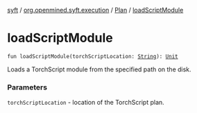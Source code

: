 [syft](../../index.md) / [org.openmined.syft.execution](../index.md) / [Plan](index.md) / [loadScriptModule](./load-script-module.md)

# loadScriptModule

`fun loadScriptModule(torchScriptLocation: `[`String`](https://kotlinlang.org/api/latest/jvm/stdlib/kotlin/-string/index.html)`): `[`Unit`](https://kotlinlang.org/api/latest/jvm/stdlib/kotlin/-unit/index.html)

Loads a TorchScript module from the specified path on the disk.

### Parameters

`torchScriptLocation` - location of the TorchScript plan.